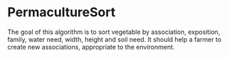 # PermacultureSort

The goal of this algorithm is to sort vegetable by association, exposition, family, water need, width, height and soil need. It should help a farmer to create new associations, appropriate to the environment. 
